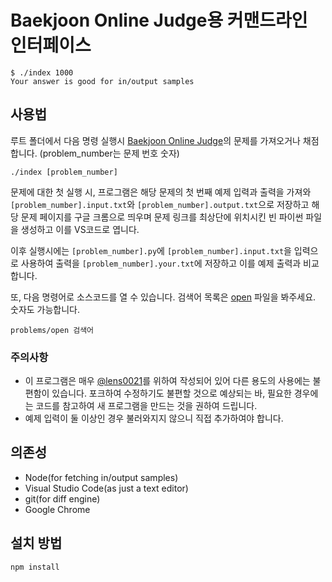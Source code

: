 # Baekjoon Online Judge용 커맨드라인 인터페이스

```shell
$ ./index 1000
Your answer is good for in/output samples
```

## 사용법

루트 폴더에서 다음 명령 실행시 [Baekjoon Online Judge]의 문제를 가져오거나 채점합니다. (problem_number는 문제 번호 숫자)

```shell
./index [problem_number]
```

문제에 대한 첫 실행 시, 프로그램은 해당 문제의 첫 번째 예제 입력과 출력을 가져와 `[problem_number].input.txt`와 `[problem_number].output.txt`으로 저장하고 해당 문제 페이지를 구글 크롬으로 띄우며 문제 링크를 최상단에 위치시킨 빈 파이썬 파일을 생성하고 이를 VS코드로 엽니다.

이후 실행시에는 `[problem_number].py`에 `[problem_number].input.txt`을 입력으로 사용하여 출력을 `[problem_number].your.txt`에 저장하고 이를 예제 출력과 비교합니다.

또, 다음 명령어로 소스코드를 열 수 있습니다. 검색어 목록은 [open](https://github.com/lens0021/practice/blob/master/problems/open) 파일을 봐주세요. 숫자도 가능합니다.

```shell
problems/open 검색어
```

### 주의사항

- 이 프로그램은 매우 [@lens0021]를 위하여 작성되어 있어 다른 용도의 사용에는 불편함이 있습니다. 포크하여 수정하기도 불편할 것으로 예상되는 바, 필요한 경우에는 코드를 참고하여 새 프로그램을 만드는 것을 권하여 드립니다.
- 예제 입력이 둘 이상인 경우 불러와지지 않으니 직접 추가하여야 합니다.

## 의존성

- Node(for fetching in/output samples)
- Visual Studio Code(as just a text editor)
- git(for diff engine)
- Google Chrome

## 설치 방법

```shell
npm install
```

[baekjoon online judge]: https://www.acmicpc.net/
[@lens0021]: https://github.com/lens0021
